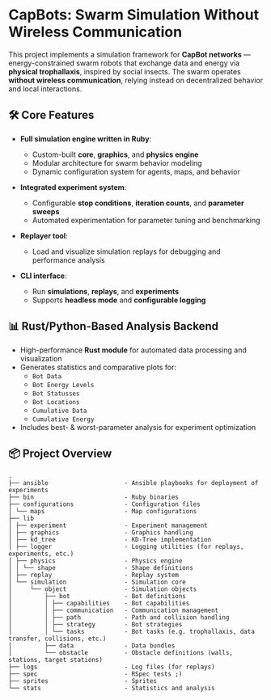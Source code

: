# CapBots: Swarm Simulation Without Wireless Communication

This project implements a simulation framework for **CapBot networks** — energy-constrained swarm robots that exchange data and energy via **physical trophallaxis**, inspired by social insects. The swarm operates **without wireless communication**, relying instead on decentralized behavior and local interactions.

## 🛠 Core Features

- **Full simulation engine written in Ruby**:
  - Custom-built **core**, **graphics**, and **physics engine**
  - Modular architecture for swarm behavior modeling
  - Dynamic configuration system for agents, maps, and behavior

- **Integrated experiment system**:
  - Configurable **stop conditions**, **iteration counts**, and **parameter sweeps**
  - Automated experimentation for parameter tuning and benchmarking

- **Replayer tool**:
  - Load and visualize simulation replays for debugging and performance analysis

- **CLI interface**:
  - Run **simulations**, **replays**, and **experiments**
  - Supports **headless mode** and **configurable logging**

## 📊 Rust/Python-Based Analysis Backend

- High-performance **Rust module** for automated data processing and visualization
- Generates statistics and comparative plots for:
  - `Bot Data`
  - `Bot Energy Levels`
  - `Bot Statusses`
  - `Bot Locations`
  - `Cumulative Data`
  - `Cumulative Energy`
- Includes best- & worst-parameter analysis for experiment optimization

## 📦 Project Overview

```shell
.
├── ansible                     - Ansible playbooks for deployment of experiments
├── bin                         - Ruby binaries
├── configurations              - Configuration files
│ └── maps                      - Map configurations
├── lib
│ ├── experiment                - Experiment management
│ ├── graphics                  - Graphics handling
│ ├── kd_tree                   - KD-Tree implementation
│ ├── logger                    - Logging utilities (for replays, experiments, etc.)
│ ├── physics                   - Physics engine
│ │ └── shape                   - Shape definitions
│ ├── replay                    - Replay system
│ └── simulation                - Simulation core
│     └── object                - Simulation objects
│         ├── bot               - Bot definitions
│         │ ├── capabilities    - Bot capabilities
│         │ ├── communication   - Communication management
│         │ ├── path            - Path and collision handling
│         │ ├── strategy        - Bot strategies
│         │ └── tasks           - Bot tasks (e.g. trophallaxis, data transfer, collisions, etc.)
│         ├── data              - Data bundles
│         └── obstacle          - Obstacle definitions (walls, stations, target stations)
├── logs                        - Log files (for replays)
├── spec                        - RSpec tests ;) 
├── sprites                     - Sprites
└── stats                       - Statistics and analysis
```
